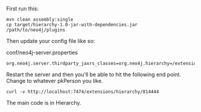 
First run this:
````
mvn clean assembly:single
cp target/hierarchy-1.0-jar-with-dependencies.jar /path/to/neo4j/plugins
````

Then update your config file like so:

conf/neo4j-server.properties
````
org.neo4j.server.thirdparty_jaxrs_classes=org.neo4j.hierarchy=/extensions
````

Restart the server and then you'll be able to hit the following end point. Change to whatever pkPerson you like.

````
curl -v http://localhost:7474/extensions/hierarchy/814444
````

The main code is in Hierarchy.
